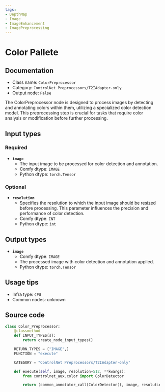 ```yaml
---
tags:
- DepthMap
- Image
- ImageEnhancement
- ImagePreprocessing
---
```


# Color Pallete
## Documentation
- Class name: `ColorPreprocessor`
- Category: `ControlNet Preprocessors/T2IAdapter-only`
- Output node: `False`

The ColorPreprocessor node is designed to process images by detecting and annotating colors within them, utilizing a specialized color detection model. This preprocessing step is crucial for tasks that require color analysis or modification before further processing.
## Input types
### Required
- **`image`**
    - The input image to be processed for color detection and annotation.
    - Comfy dtype: `IMAGE`
    - Python dtype: `torch.Tensor`
### Optional
- **`resolution`**
    - Specifies the resolution to which the input image should be resized before processing. This parameter influences the precision and performance of color detection.
    - Comfy dtype: `INT`
    - Python dtype: `int`
## Output types
- **`image`**
    - Comfy dtype: `IMAGE`
    - The processed image with color detection and annotation applied.
    - Python dtype: `torch.Tensor`
## Usage tips
- Infra type: `CPU`
- Common nodes: unknown


## Source code
```python
class Color_Preprocessor:
    @classmethod
    def INPUT_TYPES(s):
        return create_node_input_types()

    RETURN_TYPES = ("IMAGE",)
    FUNCTION = "execute"

    CATEGORY = "ControlNet Preprocessors/T2IAdapter-only"

    def execute(self, image, resolution=512, **kwargs):
        from controlnet_aux.color import ColorDetector

        return (common_annotator_call(ColorDetector(), image, resolution=resolution), )

```
